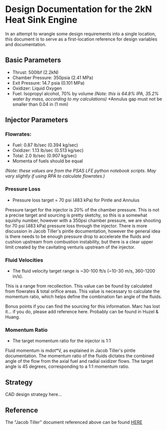 

# Design Documentation for the 2kN Heat Sink Engine #

In an attempt to wrangle some design requirements into a single location, this document is to serve as a first-location reference for design variables and documentation.

## Basic Parameters ##

* Thrust: 500lbf (2.2kN)
* Chamber Pressure: 350psia (2.41 MPa)
* Exit Pressure: 14.7 psia (0.101 MPa)
* Oxidizer: Liquid Oxygen
* Fuel: Isopropyl alcohol, 70% by volume *(Note: this is 64.8% IPA, 35.2% water by mass, according to my calculations)*
*Annulus gap must not be smaller than 0.04 in (1 mm)

## Injector Parameters ##

### Flowrates:
* Fuel: 0.87 lb/sec (0.394 kg/sec)
* Oxidizer: 1.13 lb/sec (0.513 kg/sec)
* Total: 2.0 lb/sec (0.907 kg/sec)
* Momenta of fuels should be equal

*(Note: these values are from the PSAS LFE python notebook scripts. May vary slightly if using RPA to calculate flowrates.)*
	
### Pressure Loss ###

* Pressure loss target = 70 psi (483 kPa) for Pintle and Annulus

Pressure target for the injector is 20% of the chamber pressure. This is not a precise target and sourcing is pretty sketchy, so this is a somewhat squishy number, however with a 350psi chamber pressure, we are shooting for 70 psi (483 kPa) pressure loss through the injector. There is more discussion in Jacob Tiller's pintle documentation, however the general idea is there needs to be enough pressure drop to accelerate the fluids and cushion upstream from combustion instability, but there is a clear upper limit created by the cavitating venturis upstream of the injector.


### Fluid Velocities ###

* The fluid velocity target range is ~30-100 ft/s (~10-30 m/s, 360-1200 in/s). 

This is a range from recollection. This value can be found by calculated from flowrates & total orifice areas. This value is necessary to calculate the momentum ratio, which helps define the combination fan angle of the fluids. 

Bonus points if you can find the sourcing for this information. Marc has lost it... if you do, please add reference here. Probably can be found in Huzel & Huang. 

### Momentum Ratio ###

* The target momentum ratio for the injector is 1:1

Fluid momentum is mdot*V, as explained in Jacob Tiller's pintle documentation. The momentum ratio of the fluids dictates the combined angle of the flow from the axial fuel and radial oxidizer flows. The target angle is 45 degrees, corresponding to a 1:1 momentum ratio.


## Strategy ##

CAD design strategy here...

## Reference

The "Jacob Tiller" document referenced above can be found [HERE](https://github.com/psas/pintle-injector/blob/master/Pintle%20Injector%20Design%20Documentation/00%20-%20Pintle%20Injector%20Theory%2C%20Design%2C%20and%20Testing.ipynb)

